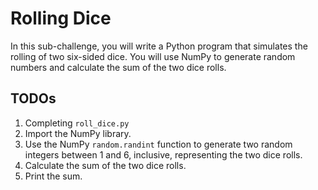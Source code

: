 # Rolling Dice

In this sub-challenge, you will write a Python program that simulates the rolling of two six-sided dice. You will use NumPy to generate random numbers and calculate the sum of the two dice rolls.

## TODOs

1. Completing `roll_dice.py`
2. Import the NumPy library.
3. Use the NumPy `random.randint` function to generate two random integers between 1 and 6, inclusive, representing the two dice rolls.
4. Calculate the sum of the two dice rolls.
5. Print the sum.
